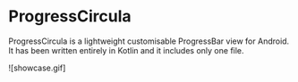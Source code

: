 ProgressCircula
===

ProgressCircula is a lightweight customisable ProgressBar view for Android. It has been written entirely in Kotlin and it includes only one file.

![showcase.gif]